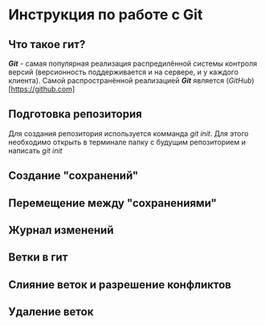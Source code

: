 # Инструкция по работе с Git

## Что такое гит?
***Git*** - самая популярная реализация распредилённой системы контроля версий (версионность поддерживается и на сервере, и у каждого клиента). Самой распространённой реализацией ***Git*** является (*GitHub*)[https://github.com]

## Подготовка репозитория 
Для создания репозитория используется комманда *git init*. Для этого необходимо открыть в терминале папку с будущим репозиторием и написать *git init*

## Создание "сохранений"

## Перемещение между "сохранениями"

## Журнал изменений

## Ветки в гит

## Слияние веток и разрешение конфликтов

## Удаление веток